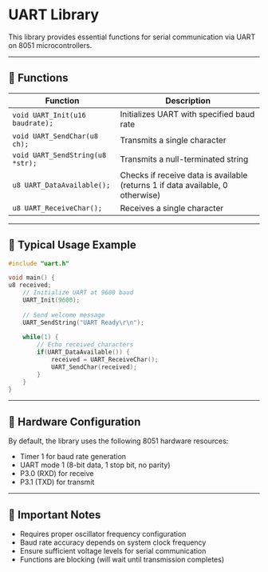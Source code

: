 # UART Library

This library provides essential functions for serial communication via UART on 8051 microcontrollers.

---

## 📌 **Functions**

| Function | Description |
|----------|-------------|
| `void UART_Init(u16 baudrate);` | Initializes UART with specified baud rate |
| `void UART_SendChar(u8 ch);` | Transmits a single character |
| `void UART_SendString(u8 *str);` | Transmits a null-terminated string |
| `u8 UART_DataAvailable();` | Checks if receive data is available (returns 1 if data available, 0 otherwise) |
| `u8 UART_ReceiveChar();` | Receives a single character |

---

## 📌 **Typical Usage Example**

```c
#include "uart.h"

void main() {
u8 received;
    // Initialize UART at 9600 baud
    UART_Init(9600);
    
    // Send welcome message
    UART_SendString("UART Ready\r\n");
    
    while(1) {
        // Echo received characters
        if(UART_DataAvailable()) {
            received = UART_ReceiveChar();
            UART_SendChar(received);
        }
    }
}
```

---

## 📌 **Hardware Configuration**
By default, the library uses the following 8051 hardware resources:
- Timer 1 for baud rate generation
- UART mode 1 (8-bit data, 1 stop bit, no parity)
- P3.0 (RXD) for receive
- P3.1 (TXD) for transmit

---

## 📢 **Important Notes**
- Requires proper oscillator frequency configuration
- Baud rate accuracy depends on system clock frequency
- Ensure sufficient voltage levels for serial communication
- Functions are blocking (will wait until transmission completes)